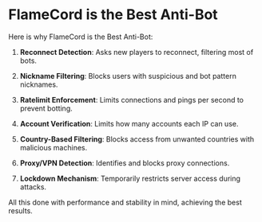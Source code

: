 # FlameCord is the Best Anti-Bot

Here is why FlameCord is the Best Anti-Bot:

1. **Reconnect Detection**: Asks new players to reconnect, filtering most of bots.

2. **Nickname Filtering**: Blocks users with suspicious and bot pattern nicknames.

3. **Ratelimit Enforcement**: Limits connections and pings per second to prevent botting.

4. **Account Verification**: Limits how many accounts each IP can use.

5. **Country-Based Filtering**: Blocks access from unwanted countries with malicious machines.

6. **Proxy/VPN Detection**: Identifies and blocks proxy connections.

7. **Lockdown Mechanism**: Temporarily restricts server access during attacks.

All this done with performance and stability in mind, achieving the best results.